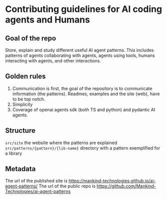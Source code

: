 

# Contributing guidelines for AI coding agents and Humans

## Goal of the repo

Store, explain and study different useful AI agent patterns. This includes patterns of agents collaborating with agents, agents using tools, humans interacting with agents, and other interactions.

## Golden rules

1. Communication is first, the goal of the repository is to communicate information (the patterns). Readmes, examples and the site (web), have to be top notch.
2. Simplicity
3. Coverage of openai agents sdk (both TS and python) and pydantic AI agents.

## Structure

`src/site` the website where the patterns are explained
`src/patterns/{pattern}/{lib-name}` directory with a pattern exemplified for a library

## Metadata

The url of the published site is https://mankind-technologies.github.io/ai-agent-patterns/
The url of the public repo is https://github.com/Mankind-Technologies/ai-agent-patterns